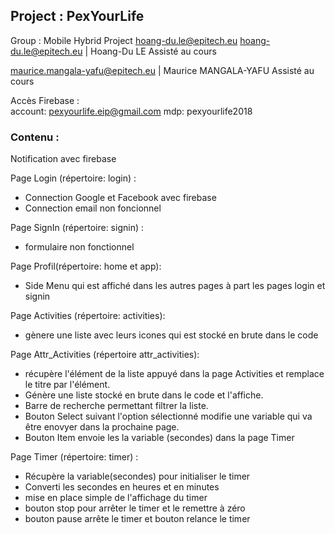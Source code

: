 ## Project : PexYourLife
Group : Mobile Hybrid Project hoang-du.le@epitech.eu
hoang-du.le@epitech.eu | Hoang-Du LE                                           Assisté au cours

maurice.mangala-yafu@epitech.eu  | Maurice MANGALA-YAFU                        Assisté au cours

Accès Firebase :                                          
account: pexyourlife.eip@gmail.com
mdp: pexyourlife2018

### Contenu :

Notification avec firebase

Page Login (répertoire: login) : 
 - Connection Google et Facebook avec firebase
 - Connection email non foncionnel
 
Page SignIn (répertoire: signin) : 
 - formulaire non fonctionnel 

Page Profil(répertoire: home et app):
 - Side Menu qui est affiché dans les autres pages à part les pages login et signin 

Page Activities (répertoire: activities): 
 - gènere une liste avec leurs icones qui est stocké en brute dans le code 

Page Attr_Activities (répertoire attr_activities): 
 - récupère l'élément de la liste appuyé dans la page Activities et remplace le titre par l'élément. 
 - Génère une liste stocké en brute dans le code et l'affiche. 
 - Barre de recherche permettant filtrer la liste. 
 - Bouton Select suivant l'option sélectionné modifie une variable qui va être enovyer dans la prochaine page.
 - Bouton Item envoie les la variable (secondes) dans la page Timer 
 
Page Timer (répertoire: timer) :
 - Récupère la variable(secondes) pour initialiser le timer
 - Converti les secondes en heures et en minutes
 - mise en place simple de l'affichage du timer
 - bouton stop pour arrêter le timer et le remettre à zéro
 - bouton pause arrête le timer et bouton relance le timer

